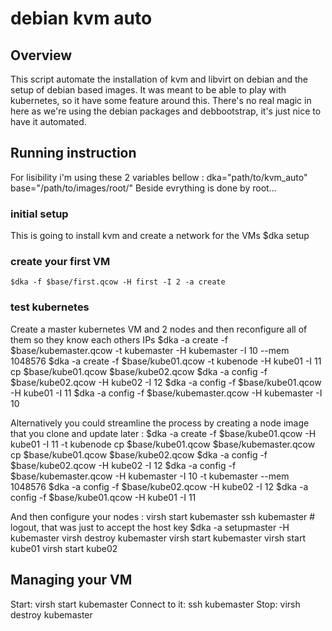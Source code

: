 # debian kvm auto
## Overview
This script automate the installation of kvm and libvirt on debian and the setup of debian based images.
It was meant to be able to play with kubernetes, so it have some feature around this.
There's no real magic in here as we're using the debian packages and debbootstrap, it's just nice to have it automated.

## Running instruction
For lisibility i'm using these 2 variables bellow :
    dka="path/to/kvm_auto"
    base="/path/to/images/root/"
Beside evrything is done by root...

### initial setup
This is going to install kvm and create a network for the VMs
    $dka setup

### create your first VM
    $dka -f $base/first.qcow -H first -I 2 -a create

### test kubernetes
Create a master kubernetes VM and 2 nodes and then reconfigure all of them so they know each others IPs
    $dka -a create -f $base/kubemaster.qcow -t kubemaster -H kubemaster -I 10 --mem 1048576
    $dka -a create -f $base/kube01.qcow     -t kubenode   -H kube01 -I 11
    cp $base/kube01.qcow $base/kube02.qcow
    $dka -a config -f $base/kube02.qcow     -H kube02 -I 12
    $dka -a config -f $base/kube01.qcow     -H kube01 -I 11
    $dka -a config -f $base/kubemaster.qcow -H kubemaster -I 10

Alternatively you could streamline the process by creating a node image that you clone and update later :
    $dka -a create -f $base/kube01.qcow     -H kube01 -I 11 -t kubenode
    cp $base/kube01.qcow $base/kubemaster.qcow
    cp $base/kube01.qcow $base/kube02.qcow
    $dka -a config -f $base/kube02.qcow     -H kube02 -I 12
    $dka -a config -f $base/kubemaster.qcow -H kubemaster -I 10 -t kubemaster --mem 1048576
    $dka -a config -f $base/kube02.qcow     -H kube02 -I 12
    $dka -a config -f $base/kube01.qcow     -H kube01 -I 11

And then configure your nodes :
    virsh start kubemaster
    ssh kubemaster
    # logout, that was just to accept the host key
    $dka -a setupmaster -H kubemaster
    virsh destroy kubemaster
    virsh start kubemaster
    virsh start kube01
    virsh start kube02

## Managing your VM
Start:
    virsh start kubemaster
Connect to it:
    ssh kubemaster
Stop:
    virsh destroy kubemaster
